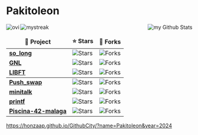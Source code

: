 # Pakitoleon


<img align="right" src="https://github-readme-stats.vercel.app/api?username=Pakitoleon&include_all_commits=true&count_private=true&show_icons=true&line_height=20&title_color=2B5BBD&icon_color=1124BB&text_color=A1A1A1&bg_color=0,000000,130F40" alt="my Github Stats"/>

<img align="left" src="https://github-readme-stats.vercel.app/api/top-langs?username=Pakitoleon&show_icons=true&locale=en&layout=compact&theme=chartreuse-dark" alt="ovi" />


<img align="center" src="https://github-readme-streak-stats.herokuapp.com/?user=Pakitoleon&theme=tokyonight" alt="mystreak"/>



<table>
  <thead align="center">
    <tr border: none;>
      <td><b>📘 Project</b></td>
      <td><b>⭐ Stars</b></td>
      <td><b>🤝 Forks</b></td>
    </tr>
  </thead>
  <tbody>
    <tr>
      <td><a href="https://github.com/Pakitoleon/so_long"><b>so_long</b></a></td>
      <td><img alt="Stars" src="https://img.shields.io/github/stars/Pakitoleon/so_long?style=flat-square&labelColor=343b41"/></td>
      <td><img alt="Forks" src="https://img.shields.io/github/forks/Pakitoleon/so_long?style=flat-square&labelColor=343b41"/></td>
    </tr>
    <tr>
      <td><a href="https://github.com/Pakitoleon/get-next-line-42-malaga"><b>GNL</b></a></td>
      <td><img alt="Stars" src="https://img.shields.io/github/stars/Pakitoleon/get_next_line-42-malaga?style=flat-square&labelColor=343b41"/></td>
      <td><img alt="Forks" src="https://img.shields.io/github/forks/Pakitoleon/get_next_line-42-malaga?style=flat-square&labelColor=343b41"/></td>
    </tr>
    <tr>
      <td><a href="https://github.com/Pakitoleon/libft-42-malaga"><b>LIBFT</b></a></td>
      <td><img alt="Stars" src="https://img.shields.io/github/stars/Pakitoleon/libft-42-malaga?style=flat-square&labelColor=343b41"/></td>
      <td><img alt="Forks" src="https://img.shields.io/github/forks/Pakitoleon/libft-42-malaga?style=flat-square&labelColor=343b41"/></td>
    </tr>
      <tbody>
    <tr>
      <td><a href="https://github.com/Pakitoleon/Push_swap"><b>Push_swap</b></a></td>
      <td><img alt="Stars" src="https://img.shields.io/github/stars/Pakitoleon/Push_swap?style=flat-square&labelColor=343b41"/></td>
      <td><img alt="Forks" src="https://img.shields.io/github/forks/Pakitoleon/Push_swap?style=flat-square&labelColor=343b41"/></td>
    </tr>
    <tr>
      <td><a href="https://github.com/Pakitoleon/minitalk"><b>minitalk</b></a></td>
      <td><img alt="Stars" src="https://img.shields.io/github/stars/Pakitoleon/minitalk?style=flat-square&labelColor=343b41"/></td>
      <td><img alt="Forks" src="https://img.shields.io/github/forks/Pakitoleon/minitalk?style=flat-square&labelColor=343b41"/></td>
    </tr>
    <tr>
      <td><a href="https://github.com/Pakitoleon/printft-42-malaga"><b>printf</b></a></td>
      <td><img alt="Stars" src="https://img.shields.io/github/stars/Pakitoleon/printft-42-malaga?style=flat-square&labelColor=343b41"/></td>
      <td><img alt="Forks" src="https://img.shields.io/github/forks/Pakitoleon/printft-42-malaga?style=flat-square&labelColor=343b41"/></td>
    </tr>
    <tr>
      <td><a href="https://github.com/Pakitoleon/Piscina-42-malaga"><b>Piscina-42-malaga</b></a></td>
      <td><img alt="Stars" src="https://img.shields.io/github/stars/Pakitoleon/Piscina-42-malaga?style=flat-square&labelColor=343b41"/></td>
      <td><img alt="Forks" src="https://img.shields.io/github/forks/Pakitoleon/Piscina-42-malaga?style=flat-square&labelColor=343b41"/></td>
    </tr>
  </tbody>
</table>

  https://honzaap.github.io/GithubCity/?name=Pakitoleon&year=2024
